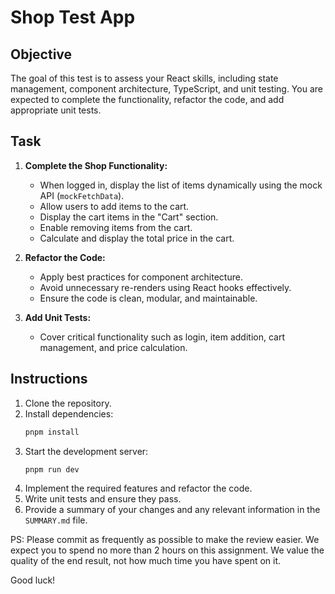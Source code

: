 # Shop Test App

## Objective
The goal of this test is to assess your React skills, including state management, component architecture, TypeScript, and unit testing. You are expected to complete the functionality, refactor the code, and add appropriate unit tests.

## Task
1. **Complete the Shop Functionality:**
   - When logged in, display the list of items dynamically using the mock API (`mockFetchData`).
   - Allow users to add items to the cart.
   - Display the cart items in the "Cart" section.
   - Enable removing items from the cart.
   - Calculate and display the total price in the cart.

2. **Refactor the Code:**
   - Apply best practices for component architecture.
   - Avoid unnecessary re-renders using React hooks effectively.
   - Ensure the code is clean, modular, and maintainable.

3. **Add Unit Tests:**
   - Cover critical functionality such as login, item addition, cart management, and price calculation.

## Instructions
1. Clone the repository.
2. Install dependencies:
   ```bash
   pnpm install
   ```
3. Start the development server:
   ```bash
   pnpm run dev
   ```
4. Implement the required features and refactor the code.
5. Write unit tests and ensure they pass.
6. Provide a summary of your changes and any relevant information in the `SUMMARY.md` file.


PS: Please commit as frequently as possible to make the review easier. We expect you to spend no more than 2 hours on this assignment. We value the quality of the end result, not how much time you have spent on it.

Good luck!